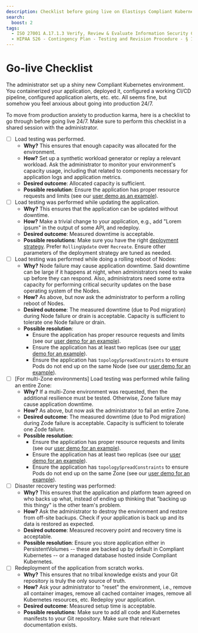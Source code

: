 ```yaml
---
description: Checklist before going live on Elastisys Compliant Kubernetes, the security-focused Kubernetes distribution.
search:
  boost: 2
tags:
  - ISO 27001 A.17.1.3 Verify, Review & Evaluate Information Security Continuity
  - HIPAA S26 - Contingency Plan - Testing and Revision Procedure - § 164.308(a)(7)(ii)(D)
---
```


# Go-live Checklist

The administrator set up a shiny new Compliant Kubernetes environment.
You containerized your application, deployed it, configured a working CI/CD pipeline, configured application alerts, etc. etc.
All seems fine, but somehow you feel anxious about going into production 24/7.

To move from production anxiety to production karma, here is a checklist to go through before going live 24/7. Make sure to perform this checklist in a shared session with the administrator.

- [ ] Load testing was performed.
    - **Why?** This ensures that enough capacity was allocated for the environment.
    - **How?** Set up a synthetic workload generator or replay a relevant workload. Ask the administrator to monitor your environment's capacity usage, including that related to components necessary for application logs and application metrics.
    - **Desired outcome**: Allocated capacity is sufficient.
    - **Possible resolution**: Ensure the application has proper resource requests and limits (see our [user demo as an example](https://github.com/elastisys/compliantkubernetes/blob/main/user-demo/deploy/ck8s-user-demo/values.yaml#L51-L60)).
- [ ] Load testing was performed while updating the application.
    - **Why?** This ensures that the application can be updated without downtime.
    - **How?** Make a trivial change to your application, e.g., add "Lorem ipsum" in the output of some API, and redeploy.
    - **Desired outcome**: Measured downtime is acceptable.
    - **Possible resolutions**: Make sure you have the right [deployment strategy](https://kubernetes.io/docs/tutorials/kubernetes-basics/update/update-intro/). Prefer `RollingUpdate` over `Recreate`. Ensure other parameters of the deployment strategy are tuned as needed.
- [ ] Load testing was performed while doing a rolling reboot of Nodes:
    - **Why?** Node failure may cause application downtime. Said downtime can be large if it happens at night, when administrators need to wake up before they can respond. Also, administrators need some extra capacity for performing critical security updates on the base operating system of the Nodes.
    - **How?** As above, but now ask the administrator to perform a rolling reboot of Nodes.
    - **Desired outcome**: The measured downtime (due to Pod migration) during Node failure or drain is acceptable. Capacity is sufficient to tolerate one Node failure or drain.
    - **Possible resolution**:
        - Ensure the application has proper resource requests and limits (see our [user demo for an example](https://github.com/elastisys/compliantkubernetes/blob/main/user-demo/deploy/ck8s-user-demo/values.yaml#L51-L60)).
        - Ensure the application has at least two replicas (see our [user demo for an example](https://github.com/elastisys/compliantkubernetes/blob/main/user-demo/deploy/ck8s-user-demo/values.yaml#L5)).
        - Ensure the application has `topologySpreadConstraints` to ensure Pods do not end up on the same Node (see our [user demo for an example](https://github.com/elastisys/compliantkubernetes/blob/main/user-demo/deploy/ck8s-user-demo/values.yaml#L84-L90)).
- [ ] [For multi-Zone environments] Load testing was performed while failing an entire Zone:
    - **Why?** If a multi-Zone environment was requested, then the additional resilience must be tested. Otherwise, Zone failure may cause application downtime.
    - **How?** As above, but now ask the administrator to fail an entire Zone.
    - **Desired outcome**: The measured downtime (due to Pod migration) during Zode failure is acceptable. Capacity is sufficient to tolerate one Zode failure.
    - **Possible resolution**:
        - Ensure the application has proper resource requests and limits (see our [user demo for an example](https://github.com/elastisys/compliantkubernetes/blob/main/user-demo/deploy/ck8s-user-demo/values.yaml#L51-L60)).
        - Ensure the application has at least two replicas (see our [user demo for an example](https://github.com/elastisys/compliantkubernetes/blob/main/user-demo/deploy/ck8s-user-demo/values.yaml#L5)).
        - Ensure the application has `topologySpreadConstraints` to ensure Pods do not end up on the same Zone (see our [user demo for an example](https://github.com/elastisys/compliantkubernetes/blob/main/user-demo/deploy/ck8s-user-demo/values.yaml#L84-L90)).
- [ ] Disaster recovery testing was performed:
    - **Why?** This ensures that the application and platform team agreed on who backs up what, instead of ending up thinking that "backing up this thingy" is the other team's problem.
    - **How?** Ask the administrator to destroy the environment and restore from off-site backups. Check if your application is back up and its data is restored as expected.
    - **Desired outcome**: Measured recovery point and recovery time is acceptable.
    - **Possible resolution**: Ensure you store application either in PersistentVolumes -- these are backed up by default in Compliant Kubernetes -- or a managed database hosted inside Compliant Kubernetes.
- [ ] Redeployment of the application from scratch works.
    - **Why?** This ensures that no tribal knowledge exists and your Git repository is truly the only source of truth.
    - **How?** Ask your administrator to "reset" the environment, i.e., remove all container images, remove all cached container images, remove all Kubernetes resources, etc. Redeploy your application.
    - **Desired outcome**: Measured setup time is acceptable.
    - **Possible resolutions**: Make sure to add all code and Kubernetes manifests to your Git repository. Make sure that relevant documentation exists.

